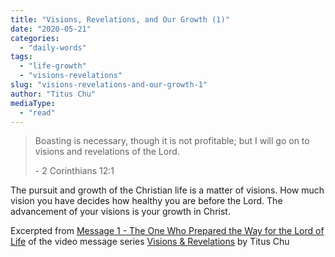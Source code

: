 ```yaml
---
title: "Visions, Revelations, and Our Growth (1)"
date: "2020-05-21"
categories: 
  - "daily-words"
tags: 
  - "life-growth"
  - "visions-revelations"
slug: "visions-revelations-and-our-growth-1"
author: "Titus Chu"
mediaType: 
  - "read"
---
```


> Boasting is necessary, though it is not profitable; but I will go on to visions and revelations of the Lord.
> 
> \- 2 Corinthians 12:1

The pursuit and growth of the Christian life is a matter of visions. How much vision you have decides how healthy you are before the Lord. The advancement of your visions is your growth in Christ.

Excerpted from [Message 1 - The One Who Prepared the Way for the Lord of Life](https://youtu.be/CcUznS7BJoI) of the video message series [Visions & Revelations](http://english.thechurchincleveland.org/virtual-lords-day.html) by Titus Chu
